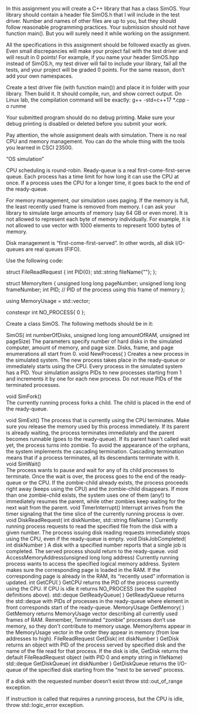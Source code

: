 In this assignment you will create a C++ library that has a class SimOS. Your library should contain a header file SimOS.h that I will include in the test driver. Number and names of other files are up to you, but they should follow reasonable programming practices.
Your submission should not have function main(). But you will surely need it while working on the assignment.
 
All the specifications in this assignment should be followed exactly as given. Even small discrepancies will make your project fail with the test driver and will result in 0 points! For example, if you name your header SimOS.hpp instead of SimOS.h, my test driver will fail to include your library, fail all the tests, and your project will be graded 0 points. For the same reason, don’t add your own namespaces.
 
Create a test driver file (with function main()) and place it in folder with your library. Then build it. It should compile, run, and show correct output. On Linux lab, the compilation command will be exactly:
g++  -std=c++17  *.cpp  -o runme
 
Your submitted program should do no debug printing. Make sure your debug printing is disabled or deleted before you submit your work.
 
Pay attention, the whole assignment deals with simulation. There is no real CPU and memory management. You can do the whole thing with the tools you learned in CSCI 23500.
 
“OS simulation”
 
CPU scheduling is round-robin. Ready-queue is a real first-come-first-serve queue. Each process has a time limit for how long it can use the CPU at once. If a process uses the CPU for a longer time, it goes back to the end of the ready-queue.
 
For memory management, our simulation uses paging. If the memory is full, the least recently used frame is removed from memory.
I can ask your library to simulate large amounts of memory (say 64 GB or even more).
It is not allowed to represent each byte of memory individually. For example, it is not allowed to use vector with 1000 elements to represent 1000 bytes of memory.

 
Disk management is “first-come-first-served”. In other words, all disk I/O-queues are real queues (FIFO).
 
Use the following code:
 
struct FileReadRequest
{
    int  PID{0};
    std::string fileName{""};
};
 
struct MemoryItem
{
    unsigned long long pageNumber;
    unsigned long long frameNumber;
    int PID; // PID of the process using this frame of memory
};
 
using MemoryUsage = std::vector<MemoryItem>;
 
constexpr int NO_PROCESS{ 0 };
 
Create a class SimOS. The following methods should be in it:
 
SimOS( int numberOfDisks, unsigned long long amountOfRAM, unsigned int pageSize)
The parameters specify number of hard disks in the simulated computer, amount of memory, and page size.
Disks, frame, and page enumerations all start from 0.
void NewProcess( )
Creates a new process in the simulated system. The new process takes place in the ready-queue or immediately starts using the CPU.
Every process in the simulated system has a PID. Your simulation assigns PIDs to new processes starting from 1 and increments it by one for each new process. Do not reuse PIDs of the terminated processes.

void SimFork()       
The currently running process forks a child. The child is placed in the end of the ready-queue.

void SimExit()
The process that is currently using the CPU terminates. Make sure you release the memory used by this process immediately. If its parent is already waiting, the process terminates immediately and the parent becomes runnable (goes to the ready-queue). If its parent hasn't called wait yet, the process turns into zombie.
To avoid the appearance of the orphans, the system implements the cascading termination. Cascading termination means that if a process terminates, all its descendants terminate with it.
void SimWait()       
The process wants to pause and wait for any of its child processes to terminate. Once the wait is over, the process goes to the end of the ready-queue or the CPU. If the zombie-child already exists, the process proceeds right away (keeps using the CPU) and the zombie-child disappears. If more than one zombie-child exists, the system uses one of them (any!) to immediately resumes the parent, while other zombies keep waiting for the next wait from the parent.
void TimerInterrupt()
Interrupt arrives from the timer signaling that the time slice of the currently running process is over.
void DiskReadRequest( int diskNumber, std::string fileName )
Currently running process requests to read the specified file from the disk with a given number. The process issuing disk reading requests immediately stops using the CPU, even if the ready-queue is empty.
void DiskJobCompleted( int diskNumber )
A disk with a specified number reports that a single job is completed. The served process should return to the ready-queue.
void AccessMemoryAddress(unsigned long long address)
Currently running process wants to access the specified logical memory address. System makes sure the corresponding page is loaded in the RAM. If the corresponding page is already in the RAM, its “recently used” information is updated.
int GetCPU( )
GetCPU returns the PID of the process currently using the CPU. If CPU is idle it returns NO_PROCESS (see the supplied definitions above).
std::deque<int> GetReadyQueue( )
GetReadyQueue returns the std::deque with PIDs of processes in the ready-queue where element in front corresponds start of the ready-queue.
MemoryUsage GetMemory( )
GetMemory returns MemoryUsage vector describing all currently used frames of RAM. Remember, Terminated “zombie” processes don’t use memory, so they don’t contribute to memory usage.
MemoryItems appear in the MemoryUsage vector in the order they appear in memory (from low addresses to high).
FileReadRequest GetDisk( int diskNumber )
GetDisk returns an object with PID of the process served by specified disk and the name of the file read for that process. If the disk is idle, GetDisk returns the default FileReadRequest object (with PID 0 and empty string in fileName) 
std::deque<FileReadRequest> GetDiskQueue( int diskNumber )
GetDiskQueue returns the I/O-queue of the specified disk starting from the “next to be served” process.
 
 
If a disk with the requested number doesn’t exist throw std::out_of_range exception.
 
If instruction is called that requires a running process, but the CPU is idle, throw std::logic_error exception.

